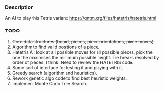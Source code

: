 ### Description
An AI to play this Tetris variant: https://qntm.org/files/hatetris/hatetris.html

### TODO
1. ~~Core data structures (board, pieces, piece orientations, piece moves)~~
2. Algorithm to find valid positions of a piece.
3. Hatetris AI: look at all possible moves for all possible pieces, pick the one the maximises the minimum possible height. Tie breaks resolved by order of pieces. I think. Need to review the HATETRIS code.
4. Some sort of interface for testing it and playing with it.
5. Greedy search (algorithm and heuristics).
6. Rework genetic algo code to find best heuristic weights.
7. Implement Monte Carlo Tree Search.
